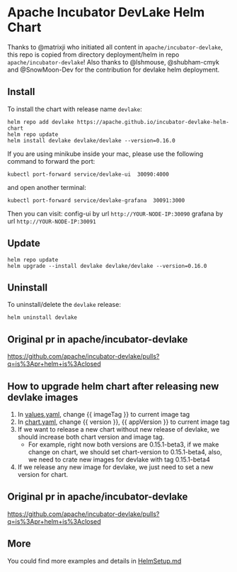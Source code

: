 # Apache Incubator DevLake Helm Chart

<!--
#
# Licensed to the Apache Software Foundation (ASF) under one or more
# contributor license agreements.  See the NOTICE file distributed with
# this work for additional information regarding copyright ownership.
# The ASF licenses this file to You under the Apache License, Version 2.0
# (the "License"); you may not use this file except in compliance with
# the License.  You may obtain a copy of the License at
#
#     http://www.apache.org/licenses/LICENSE-2.0
#
# Unless required by applicable law or agreed to in writing, software
# distributed under the License is distributed on an "AS IS" BASIS,
# WITHOUT WARRANTIES OR CONDITIONS OF ANY KIND, either express or implied.
# See the License for the specific language governing permissions and
# limitations under the License.
#
-->

Thanks to @matrixji who initiated all content in `apache/incubator-devlake`, this repo is copied from directory deployment/helm in repo `apache/incubator-devlake`! Also thanks to @lshmouse, @shubham-cmyk and @SnowMoon-Dev for the contribution for devlake helm deployment.

## Install

To install the chart with release name `devlake`:

```shell
helm repo add devlake https://apache.github.io/incubator-devlake-helm-chart
helm repo update
helm install devlake devlake/devlake --version=0.16.0
```

If you are using minikube inside your mac, please use the following command to forward the port:
```shell
kubectl port-forward service/devlake-ui  30090:4000
```
and open another terminal:
```shell
kubectl port-forward service/devlake-grafana  30091:3000
```

Then you can visit:
    config-ui by url `http://YOUR-NODE-IP:30090`
    grafana by url `http://YOUR-NODE-IP:30091`

## Update

```shell
helm repo update
helm upgrade --install devlake devlake/devlake --version=0.16.0
```

## Uninstall

To uninstall/delete the `devlake` release:

```shell
helm uninstall devlake
```

## Original pr in apache/incubator-devlake
https://github.com/apache/incubator-devlake/pulls?q=is%3Apr+helm+is%3Aclosed

## How to upgrade helm chart after releasing new devlake images
1. In [values.yaml](https://github.com/apache/incubator-devlake-helm-chart/blob/main/charts/devlake/values.yaml), change {{ imageTag }} to current image tag
2. In [chart.yaml](https://github.com/apache/incubator-devlake-helm-chart/blob/main/charts/devlake/Chart.yaml), change {{ version }}, {{ appVersion }} to current image tag
3. If we want to release a new chart without new release of devlake, we should increase both chart version and image tag. 
   - For example, right now both versions are 0.15.1-beta3, if we make change on chart, we should set chart-version to 0.15.1-beta4, also, we need to crate new images for devlake with tag 0.15.1-beta4
4. If we release any new image for devlake, we just need to set a new version for chart.

## Original pr in apache/incubator-devlake
https://github.com/apache/incubator-devlake/pulls?q=is%3Apr+helm+is%3Aclosed


## More
You could find more examples and details in [HelmSetup.md](HelmSetup.md)